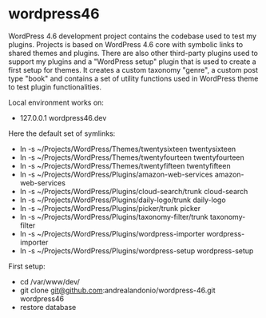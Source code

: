 # wordpress46
WordPress 4.6 development project contains the codebase used to test my plugins. Projects is based on WordPress 4.6 core with symbolic links to shared themes and plugins. There are also other third-party plugins used to support my plugins and a "WordPress setup" plugin that is used to create a first setup for themes. It creates a custom taxonomy "genre", a custom post type "book" and contains a set of utility functions used in WordPress theme to test plugin functionalities.

Local environment works on:
* 127.0.0.1	wordpress46.dev

Here the default set of symlinks:
* ln -s ~/Projects/WordPress/Themes/twentysixteen twentysixteen
* ln -s ~/Projects/WordPress/Themes/twentyfourteen twentyfourteen
* ln -s ~/Projects/WordPress/Themes/twentyfifteen twentyfifteen
* ln -s ~/Projects/WordPress/Plugins/amazon-web-services amazon-web-services
* ln -s ~/Projects/WordPress/Plugins/cloud-search/trunk cloud-search
* ln -s ~/Projects/WordPress/Plugins/daily-logo/trunk daily-logo
* ln -s ~/Projects/WordPress/Plugins/picker/trunk picker
* ln -s ~/Projects/WordPress/Plugins/taxonomy-filter/trunk taxonomy-filter
* ln -s ~/Projects/WordPress/Plugins/wordpress-importer wordpress-importer
* ln -s ~/Projects/WordPress/Plugins/wordpress-setup wordpress-setup

First setup:
* cd /var/www/dev/
* git clone git@github.com:andrealandonio/wordpress-46.git wordpress46
* restore database
